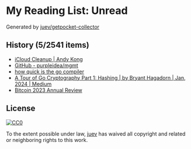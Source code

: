 # My Reading List: Unread

Generated by [juev/getpocket-collector](https://github.com/juev/getpocket-collector)

## History (5/2541 items)

- [iCloud Cleanup | Andy Kong](https://andykong.org/blog/icloudconfusion)
- [GitHub - purpleidea/mgmt](https://github.com/purpleidea/mgmt)
- [how quick is the go compiler](https://flak.tedunangst.com/post/how-fast-is-the-go-compiler)
- [A Tour of Go Cryptography Part 1: Hashing | by Bryant Hagadorn | Jan, 2024 | Medium](https://medium.com/@bryant.hagadorn/a-tour-of-go-cryptography-part-1-hashing-421f565f02e9)
- [Bitcoin 2023 Annual Review](https://blog.lopp.net/bitcoin-2023-annual-review/)

## License

[![CC0](https://mirrors.creativecommons.org/presskit/buttons/88x31/svg/cc-zero.svg)](https://creativecommons.org/publicdomain/zero/1.0/)

To the extent possible under law, [juev](https://github.com/juev) has waived all copyright and related or neighboring rights to this work.

